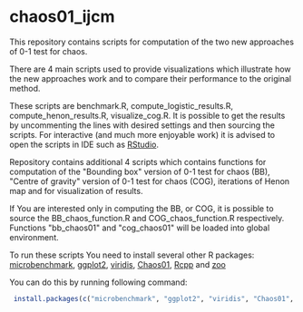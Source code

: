 # chaos01_ijcm
This repository contains scripts for computation of the two new approaches of 0-1 test for chaos.

There are 4 main scripts used to provide visualizations which illustrate how the new approaches work and to compare their performance to the original method.

These scripts are benchmark.R, compute_logistic_results.R, compute_henon_results.R, visualize_cog.R.
It is possible to get the results by uncommenting the lines with desired settings and then sourcing the scripts.
For interactive (and much more enjoyable work) it is advised to open the scripts in IDE such as [RStudio](https://www.rstudio.com/).

Repository contains additional 4 scripts which contains functions for computation of the "Bounding box" version of 0-1 test for chaos (BB), "Centre of gravity" version of 0-1 test for chaos (COG), iterations of Henon map and for visualization of results.

If You are interested only in computing the BB, or COG, it is possible to source the BB_chaos_function.R and COG_chaos_function.R respectively. Functions "bb_chaos01" and "cog_chaos01" will be loaded into global environment.

To run these scripts You need to install several other R packages:
[microbenchmark](https://cran.r-project.org/web/packages/microbenchmark/index.html), [ggplot2](https://cran.r-project.org/web/packages/ggplot2/), [viridis](https://cran.r-project.org/web/packages/viridis/), [Chaos01](https://cran.r-project.org/web/packages/Chaos01/), [Rcpp](https://cran.r-project.org/web/packages/Rcpp/index.html) and [zoo](https://cran.r-project.org/web/packages/zoo/)

You can do this by running following command:
```r
 install.packages(c("microbenchmark", "ggplot2", "viridis", "Chaos01", "Rcpp", "zoo"))
 ```
